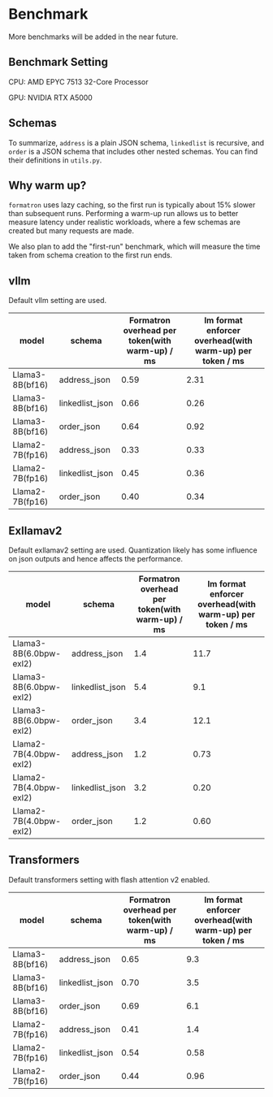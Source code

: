 # Benchmark
More benchmarks will be added in the
near future. 
## Benchmark Setting
CPU: AMD EPYC 7513 32-Core Processor

GPU: NVIDIA RTX A5000
## Schemas
To summarize, `address` is a plain JSON schema, `linkedlist` is recursive,
and `order` is a JSON schema that includes other nested schemas.
You can find their definitions in `utils.py`.
## Why warm up?
`formatron` uses lazy caching,
so the first run is typically about 15% slower than subsequent runs.
Performing a warm-up run allows us to better measure latency under realistic workloads,
where a few schemas are created but many requests are made.

We also plan to add the "first-run" benchmark, which will measure the time taken from
schema creation to the first run ends. 
## vllm
Default vllm setting are used.

| model           | schema          | Formatron overhead per token(with warm-up) / ms | lm format enforcer overhead(with warm-up) per token / ms |
|-----------------|-----------------|-------------------------------------------------|----------------------------------------------------------|
| Llama3-8B(bf16) | address_json    | 0.59                                            | 2.31                                                     |
| Llama3-8B(bf16) | linkedlist_json | 0.66                                            | 0.26                                                     |
| Llama3-8B(bf16) | order_json      | 0.64                                            | 0.92                                                     |
| Llama2-7B(fp16) | address_json    | 0.33                                            | 0.33                                                     |
| Llama2-7B(fp16) | linkedlist_json | 0.45                                            | 0.36                                                     |
| Llama2-7B(fp16) | order_json      | 0.40                                            | 0.34                                                     |
## Exllamav2
Default exllamav2 setting are used. 
Quantization likely has some influence on json outputs and hence affects the performance.

| model                  | schema          | Formatron overhead per token(with warm-up) / ms | lm format enforcer overhead(with warm-up) per token / ms |
|------------------------|-----------------|-------------------------------------------------|----------------------------------------------------------|
| Llama3-8B(6.0bpw-exl2) | address_json    | 1.4                                             | 11.7                                                     |
| Llama3-8B(6.0bpw-exl2) | linkedlist_json | 5.4                                             | 9.1                                                      |
| Llama3-8B(6.0bpw-exl2) | order_json      | 3.4                                             | 12.1                                                     |
| Llama2-7B(4.0bpw-exl2) | address_json    | 1.2                                             | 0.73                                                     |
| Llama2-7B(4.0bpw-exl2) | linkedlist_json | 3.2                                             | 0.20                                                     |
| Llama2-7B(4.0bpw-exl2) | order_json      | 1.2                                             | 0.60                                                     |

## Transformers
Default transformers setting with flash attention v2 enabled.

| model           | schema          | Formatron overhead per token(with warm-up) / ms | lm format enforcer overhead(with warm-up) per token / ms |
|-----------------|-----------------|-------------------------------------------------|----------------------------------------------------------|
| Llama3-8B(bf16) | address_json    | 0.65                                            | 9.3                                                      |
| Llama3-8B(bf16) | linkedlist_json | 0.70                                            | 3.5                                                      |
| Llama3-8B(bf16) | order_json      | 0.69                                            | 6.1                                                      |
| Llama2-7B(fp16) | address_json    | 0.41                                            | 1.4                                                      |
| Llama2-7B(fp16) | linkedlist_json | 0.54                                            | 0.58                                                     |
| Llama2-7B(fp16) | order_json      | 0.44                                            | 0.96                                                     |

